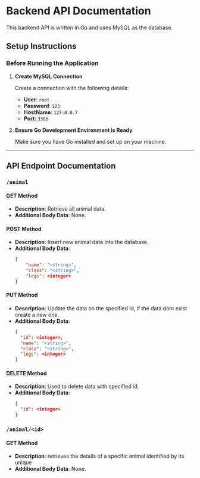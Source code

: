 # Backend API Documentation

This backend API is written in Go and uses MySQL as the database.

## Setup Instructions

### Before Running the Application

1. **Create MySQL Connection**

   Create a connection with the following details:
   - **User**: `root`
   - **Password**: `123`
   - **HostName**: `127.0.0.7`
   - **Port**: `3306`

2. **Ensure Go Development Environment is Ready**

   Make sure you have Go installed and set up on your machine.

---

## API Endpoint Documentation

### `/animal`

#### GET Method
- **Description**: Retrieve all animal data.
- **Additional Body Data**: None.

#### POST Method
- **Description**: Insert new animal data into the database.
- **Additional Body Data**: 
  ```json
  {
      "name": "<string>",
      "class": "<string>",
      "legs": <integer>
  }

#### PUT Method
- **Description**: Update the data on the specified id, if the data dont exist create a new one.
- **Additional Body Data**: 
  ```json
  {
    "id": <integer>,
    "name": "<string>",
    "class": "<string>",
    "legs": <integer>
  }

#### DELETE Method
- **Description**: Used to delete data with specified id.
- **Additional Body Data**: 
  ```json
  {
    "id": <integer>
  }

### `/animal/<id>`

#### GET Method
- **Description**: retrieves the details of a specific animal identified by its unique <id>
- **Additional Body Data**: None.